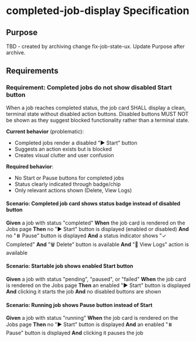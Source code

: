 # completed-job-display Specification

## Purpose
TBD - created by archiving change fix-job-state-ux. Update Purpose after archive.
## Requirements
### Requirement: Completed jobs do not show disabled Start button

When a job reaches completed status, the job card SHALL display a clean, terminal state without disabled action buttons. Disabled buttons MUST NOT be shown as they suggest blocked functionality rather than a terminal state.

**Current behavior** (problematic):
- Completed jobs render a disabled "▶️ Start" button
- Suggests an action exists but is blocked
- Creates visual clutter and user confusion

**Required behavior**:
- No Start or Pause buttons for completed jobs
- Status clearly indicated through badge/chip
- Only relevant actions shown (Delete, View Logs)

#### Scenario: Completed job card shows status badge instead of disabled button

**Given** a job with status "completed"
**When** the job card is rendered on the Jobs page
**Then** no "▶️ Start" button is displayed (enabled or disabled)
**And** no "⏸️ Pause" button is displayed
**And** a status indicator shows "✓ Completed"
**And** "🗑️ Delete" button is available
**And** "📄 View Logs" action is available

#### Scenario: Startable job shows enabled Start button

**Given** a job with status "pending", "paused", or "failed"
**When** the job card is rendered on the Jobs page
**Then** an enabled "▶️ Start" button is displayed
**And** clicking it starts the job
**And** no disabled buttons are shown

#### Scenario: Running job shows Pause button instead of Start

**Given** a job with status "running"
**When** the job card is rendered on the Jobs page
**Then** no "▶️ Start" button is displayed
**And** an enabled "⏸️ Pause" button is displayed
**And** clicking it pauses the job

